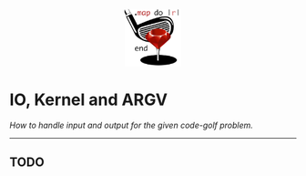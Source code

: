 <p align="center"><img width="100" src="../assets/golf.png"></p>

# IO, Kernel and ARGV

*How to handle input and output for the given code-golf problem.*

------

## TODO

